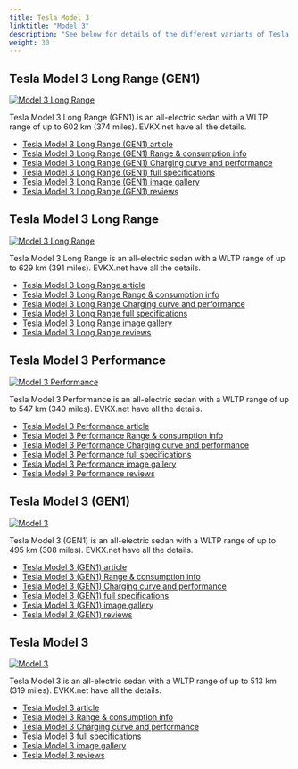 ```yaml
---
title: Tesla Model 3
linktitle: "Model 3"
description: "See below for details of the different variants of Tesla Model 3"
weight: 30
---
```

## Tesla Model 3 Long Range (GEN1)

<a href="/models/tesla/model_3/model_3_long_range_gen1/"><img src="https://media.evkx.net/multimedia/models/tesla/model_3/model_3_long_range_gen1/main_1_st.jpg" class="img-fluid" alt="Model 3 Long Range" ></a>

Tesla Model 3 Long Range (GEN1) is an all-electric sedan with a WLTP range of up to 602 km (374 miles). EVKX.net have all the details. 

- [Tesla Model 3 Long Range (GEN1) article](/models/tesla/model_3/model_3_long_range_gen1/)
- [Tesla Model 3 Long Range (GEN1) Range & consumption info](/models/tesla/model_3/model_3_long_range_gen1/rangeandconsumption)
- [Tesla Model 3 Long Range (GEN1) Charging curve and performance](/models/tesla/model_3/model_3_long_range_gen1/chargingcurve)
- [Tesla Model 3 Long Range (GEN1) full specifications](/models/tesla/model_3/model_3_long_range_gen1/specifications)
- [Tesla Model 3 Long Range (GEN1) image gallery](/models/tesla/model_3/model_3_long_range_gen1/gallery)
- [Tesla Model 3 Long Range (GEN1) reviews](/models/tesla/model_3/model_3_long_range_gen1/reviews)

## Tesla Model 3 Long Range

<a href="/models/tesla/model_3/model_3_long_range/"><img src="https://media.evkx.net/multimedia/models/tesla/model_3/model_3_long_range/main_1_st.jpeg" class="img-fluid" alt="Model 3 Long Range" ></a>

Tesla Model 3 Long Range is an all-electric sedan with a WLTP range of up to 629 km (391 miles). EVKX.net have all the details. 

- [Tesla Model 3 Long Range article](/models/tesla/model_3/model_3_long_range/)
- [Tesla Model 3 Long Range Range & consumption info](/models/tesla/model_3/model_3_long_range/rangeandconsumption)
- [Tesla Model 3 Long Range Charging curve and performance](/models/tesla/model_3/model_3_long_range/chargingcurve)
- [Tesla Model 3 Long Range full specifications](/models/tesla/model_3/model_3_long_range/specifications)
- [Tesla Model 3 Long Range image gallery](/models/tesla/model_3/model_3_long_range/gallery)
- [Tesla Model 3 Long Range reviews](/models/tesla/model_3/model_3_long_range/reviews)

## Tesla Model 3 Performance

<a href="/models/tesla/model_3/model_3_performance/"><img src="https://media.evkx.net/multimedia/models/tesla/model_3/model_3_performance/main_1_st.jpg" class="img-fluid" alt="Model 3 Performance" ></a>

Tesla Model 3 Performance is an all-electric sedan with a WLTP range of up to 547 km (340 miles). EVKX.net have all the details. 

- [Tesla Model 3 Performance article](/models/tesla/model_3/model_3_performance/)
- [Tesla Model 3 Performance Range & consumption info](/models/tesla/model_3/model_3_performance/rangeandconsumption)
- [Tesla Model 3 Performance Charging curve and performance](/models/tesla/model_3/model_3_performance/chargingcurve)
- [Tesla Model 3 Performance full specifications](/models/tesla/model_3/model_3_performance/specifications)
- [Tesla Model 3 Performance image gallery](/models/tesla/model_3/model_3_performance/gallery)
- [Tesla Model 3 Performance reviews](/models/tesla/model_3/model_3_performance/reviews)

## Tesla Model 3 (GEN1)

<a href="/models/tesla/model_3/model_3_gen1/"><img src="https://media.evkx.net/multimedia/models/tesla/model_3/model_3_gen1/main_1_st.jpg" class="img-fluid" alt="Model 3" ></a>

Tesla Model 3 (GEN1) is an all-electric sedan with a WLTP range of up to 495 km (308 miles). EVKX.net have all the details. 

- [Tesla Model 3 (GEN1) article](/models/tesla/model_3/model_3_gen1/)
- [Tesla Model 3 (GEN1) Range & consumption info](/models/tesla/model_3/model_3_gen1/rangeandconsumption)
- [Tesla Model 3 (GEN1) Charging curve and performance](/models/tesla/model_3/model_3_gen1/chargingcurve)
- [Tesla Model 3 (GEN1) full specifications](/models/tesla/model_3/model_3_gen1/specifications)
- [Tesla Model 3 (GEN1) image gallery](/models/tesla/model_3/model_3_gen1/gallery)
- [Tesla Model 3 (GEN1) reviews](/models/tesla/model_3/model_3_gen1/reviews)

## Tesla Model 3

<a href="/models/tesla/model_3/model_3/"><img src="https://media.evkx.net/multimedia/models/tesla/model_3/model_3/main_1_st.jpeg" class="img-fluid" alt="Model 3" ></a>

Tesla Model 3 is an all-electric sedan with a WLTP range of up to 513 km (319 miles). EVKX.net have all the details. 

- [Tesla Model 3 article](/models/tesla/model_3/model_3/)
- [Tesla Model 3 Range & consumption info](/models/tesla/model_3/model_3/rangeandconsumption)
- [Tesla Model 3 Charging curve and performance](/models/tesla/model_3/model_3/chargingcurve)
- [Tesla Model 3 full specifications](/models/tesla/model_3/model_3/specifications)
- [Tesla Model 3 image gallery](/models/tesla/model_3/model_3/gallery)
- [Tesla Model 3 reviews](/models/tesla/model_3/model_3/reviews)

